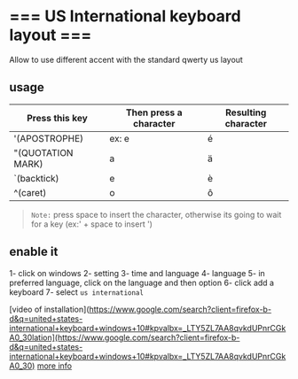 # === US International keyboard layout ===

Allow to use different accent with the standard qwerty us layout

## usage

| Press this key    | Then press a character | Resulting character |
|-------------------|------------------------|---------------------|
| '(APOSTROPHE)     | ex: e                  | é                   |
| "(QUOTATION MARK) | a                      | ä                   |
| `(backtick)       | e                      | è                   |
| ^(caret)          | o                      | ô                   |

>`Note:` press space to insert the character, otherwise its going to wait for a key (ex:' + space to insert ')


## enable it
 
 1- click on windows
 2- setting
 3- time and language
 4- language
 5- in preferred language, click on the language and then option
 6- click add a keyboard
 7- select `us international`

[video of installation](https://www.google.com/search?client=firefox-b-d&q=united+states-international+keyboard+windows+10#kpvalbx=_LTY5ZL7AA8qvkdUPnrCGkA0_30lation](https://www.google.com/search?client=firefox-b-d&q=united+states-international+keyboard+windows+10#kpvalbx=_LTY5ZL7AA8qvkdUPnrCGkA0_30)
[more info](https://support.microsoft.com/en-us/topic/how-to-use-the-united-states-international-keyboard-layout-in-windows-7-in-windows-vista-and-in-windows-xp-e05ce3ed-11f0-8fc2-498e-a214fa6b898f#:~:text=The%20United%20States-International%20keyboard%20layout%20assigns%20new%20functions%20to,keys%20to%20create%20extended%20characters)
